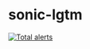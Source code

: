 # sonic-lgtm
[![Total alerts](https://img.shields.io/lgtm/alerts/g/shaoshouping/sonic-lgtm.svg?logo=lgtm&logoWidth=18)](https://lgtm.com/projects/g/shaoshouping/sonic-lgtm/alerts/)
